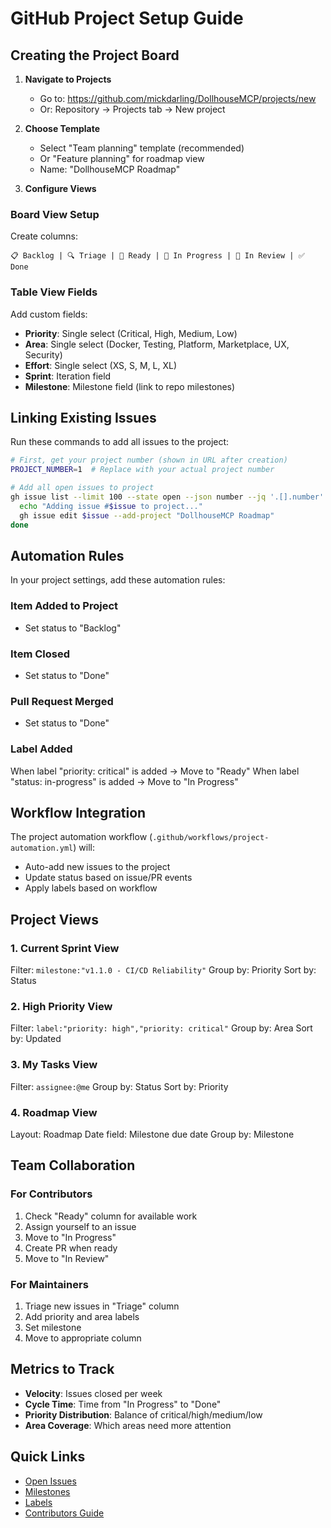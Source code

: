 # GitHub Project Setup Guide

## Creating the Project Board

1. **Navigate to Projects**
   - Go to: https://github.com/mickdarling/DollhouseMCP/projects/new
   - Or: Repository → Projects tab → New project

2. **Choose Template**
   - Select "Team planning" template (recommended)
   - Or "Feature planning" for roadmap view
   - Name: "DollhouseMCP Roadmap"

3. **Configure Views**

### Board View Setup
Create columns:
```
📋 Backlog | 🔍 Triage | 📅 Ready | 🚧 In Progress | 👀 In Review | ✅ Done
```

### Table View Fields
Add custom fields:
- **Priority**: Single select (Critical, High, Medium, Low)
- **Area**: Single select (Docker, Testing, Platform, Marketplace, UX, Security)
- **Effort**: Single select (XS, S, M, L, XL)
- **Sprint**: Iteration field
- **Milestone**: Milestone field (link to repo milestones)

## Linking Existing Issues

Run these commands to add all issues to the project:

```bash
# First, get your project number (shown in URL after creation)
PROJECT_NUMBER=1  # Replace with your actual project number

# Add all open issues to project
gh issue list --limit 100 --state open --json number --jq '.[].number' | while read issue; do
  echo "Adding issue #$issue to project..."
  gh issue edit $issue --add-project "DollhouseMCP Roadmap"
done
```

## Automation Rules

In your project settings, add these automation rules:

### Item Added to Project
- Set status to "Backlog"

### Item Closed
- Set status to "Done"

### Pull Request Merged
- Set status to "Done"

### Label Added
When label "priority: critical" is added → Move to "Ready"
When label "status: in-progress" is added → Move to "In Progress"

## Workflow Integration

The project automation workflow (`.github/workflows/project-automation.yml`) will:
- Auto-add new issues to the project
- Update status based on issue/PR events
- Apply labels based on workflow

## Project Views

### 1. Current Sprint View
Filter: `milestone:"v1.1.0 - CI/CD Reliability"`
Group by: Priority
Sort by: Status

### 2. High Priority View
Filter: `label:"priority: high","priority: critical"`
Group by: Area
Sort by: Updated

### 3. My Tasks View
Filter: `assignee:@me`
Group by: Status
Sort by: Priority

### 4. Roadmap View
Layout: Roadmap
Date field: Milestone due date
Group by: Milestone

## Team Collaboration

### For Contributors
1. Check "Ready" column for available work
2. Assign yourself to an issue
3. Move to "In Progress"
4. Create PR when ready
5. Move to "In Review"

### For Maintainers
1. Triage new issues in "Triage" column
2. Add priority and area labels
3. Set milestone
4. Move to appropriate column

## Metrics to Track

- **Velocity**: Issues closed per week
- **Cycle Time**: Time from "In Progress" to "Done"
- **Priority Distribution**: Balance of critical/high/medium/low
- **Area Coverage**: Which areas need more attention

## Quick Links

- [Open Issues](https://github.com/mickdarling/DollhouseMCP/issues)
- [Milestones](https://github.com/mickdarling/DollhouseMCP/milestones)
- [Labels](https://github.com/mickdarling/DollhouseMCP/labels)
- [Contributors Guide](../CONTRIBUTING.md)